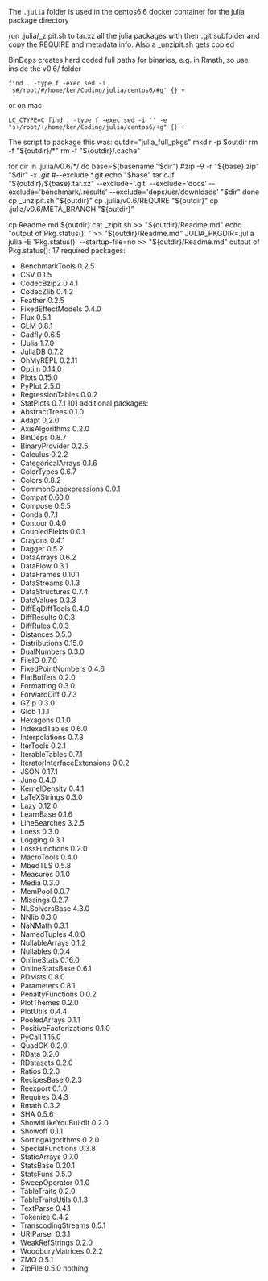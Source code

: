 
The `.julia` folder is used in the centos6.6 docker container for the julia package directory

run .julia/_zipit.sh to tar.xz all the julia packages with their .git subfolder and copy the REQUIRE and metadata info. Also a _unzipit.sh gets copied

BinDeps creates hard coded full paths for binaries, e.g. in Rmath, so use inside the v0.6/ folder

    find . -type f -exec sed -i 's#/root/#/home/ken/Coding/julia/centos6/#g' {} +

or on mac

    LC_CTYPE=C find . -type f -exec sed -i '' -e "s+/root/+/home/ken/Coding/julia/centos6/+g" {} +


The script to package this was:
outdir="julia_full_pkgs"
mkdir -p $outdir
rm -f "${outdir}/*"
rm -f "${outdir}/.cache"

for dir in .julia/v0.6/*/
do
  base=$(basename "$dir")
  #zip -9 -r "${base}.zip" "$dir" -x *.git*
  #--exclude *.git
  echo "$base"
  tar cJf "${outdir}/${base}.tar.xz" --exclude='.git' --exclude='docs' --exclude='benchmark/.results' --exclude='deps/usr/downloads' "$dir"
done
cp _unzipit.sh "${outdir}"
cp .julia/v0.6/REQUIRE "${outdir}"
cp .julia/v0.6/META_BRANCH "${outdir}"

cp Readme.md ${outdir}
cat _zipit.sh >> "${outdir}/Readme.md"
echo "output of Pkg.status(): " >> "${outdir}/Readme.md"
JULIA_PKGDIR=.julia julia -E 'Pkg.status()' --startup-file=no >> "${outdir}/Readme.md"
output of Pkg.status(): 
17 required packages:
 - BenchmarkTools                0.2.5
 - CSV                           0.1.5
 - CodecBzip2                    0.4.1
 - CodecZlib                     0.4.2
 - Feather                       0.2.5
 - FixedEffectModels             0.4.0
 - Flux                          0.5.1
 - GLM                           0.8.1
 - Gadfly                        0.6.5
 - IJulia                        1.7.0
 - JuliaDB                       0.7.2
 - OhMyREPL                      0.2.11
 - Optim                         0.14.0
 - Plots                         0.15.0
 - PyPlot                        2.5.0
 - RegressionTables              0.0.2
 - StatPlots                     0.7.1
101 additional packages:
 - AbstractTrees                 0.1.0
 - Adapt                         0.2.0
 - AxisAlgorithms                0.2.0
 - BinDeps                       0.8.7
 - BinaryProvider                0.2.5
 - Calculus                      0.2.2
 - CategoricalArrays             0.1.6
 - ColorTypes                    0.6.7
 - Colors                        0.8.2
 - CommonSubexpressions          0.0.1
 - Compat                        0.60.0
 - Compose                       0.5.5
 - Conda                         0.7.1
 - Contour                       0.4.0
 - CoupledFields                 0.0.1
 - Crayons                       0.4.1
 - Dagger                        0.5.2
 - DataArrays                    0.6.2
 - DataFlow                      0.3.1
 - DataFrames                    0.10.1
 - DataStreams                   0.1.3
 - DataStructures                0.7.4
 - DataValues                    0.3.3
 - DiffEqDiffTools               0.4.0
 - DiffResults                   0.0.3
 - DiffRules                     0.0.3
 - Distances                     0.5.0
 - Distributions                 0.15.0
 - DualNumbers                   0.3.0
 - FileIO                        0.7.0
 - FixedPointNumbers             0.4.6
 - FlatBuffers                   0.2.0
 - Formatting                    0.3.0
 - ForwardDiff                   0.7.3
 - GZip                          0.3.0
 - Glob                          1.1.1
 - Hexagons                      0.1.0
 - IndexedTables                 0.6.0
 - Interpolations                0.7.3
 - IterTools                     0.2.1
 - IterableTables                0.7.1
 - IteratorInterfaceExtensions   0.0.2
 - JSON                          0.17.1
 - Juno                          0.4.0
 - KernelDensity                 0.4.1
 - LaTeXStrings                  0.3.0
 - Lazy                          0.12.0
 - LearnBase                     0.1.6
 - LineSearches                  3.2.5
 - Loess                         0.3.0
 - Logging                       0.3.1
 - LossFunctions                 0.2.0
 - MacroTools                    0.4.0
 - MbedTLS                       0.5.8
 - Measures                      0.1.0
 - Media                         0.3.0
 - MemPool                       0.0.7
 - Missings                      0.2.7
 - NLSolversBase                 4.3.0
 - NNlib                         0.3.0
 - NaNMath                       0.3.1
 - NamedTuples                   4.0.0
 - NullableArrays                0.1.2
 - Nullables                     0.0.4
 - OnlineStats                   0.16.0
 - OnlineStatsBase               0.6.1
 - PDMats                        0.8.0
 - Parameters                    0.8.1
 - PenaltyFunctions              0.0.2
 - PlotThemes                    0.2.0
 - PlotUtils                     0.4.4
 - PooledArrays                  0.1.1
 - PositiveFactorizations        0.1.0
 - PyCall                        1.15.0
 - QuadGK                        0.2.0
 - RData                         0.2.0
 - RDatasets                     0.2.0
 - Ratios                        0.2.0
 - RecipesBase                   0.2.3
 - Reexport                      0.1.0
 - Requires                      0.4.3
 - Rmath                         0.3.2
 - SHA                           0.5.6
 - ShowItLikeYouBuildIt          0.2.0
 - Showoff                       0.1.1
 - SortingAlgorithms             0.2.0
 - SpecialFunctions              0.3.8
 - StaticArrays                  0.7.0
 - StatsBase                     0.20.1
 - StatsFuns                     0.5.0
 - SweepOperator                 0.1.0
 - TableTraits                   0.2.0
 - TableTraitsUtils              0.1.3
 - TextParse                     0.4.1
 - Tokenize                      0.4.2
 - TranscodingStreams            0.5.1
 - URIParser                     0.3.1
 - WeakRefStrings                0.2.0
 - WoodburyMatrices              0.2.2
 - ZMQ                           0.5.1
 - ZipFile                       0.5.0
nothing
